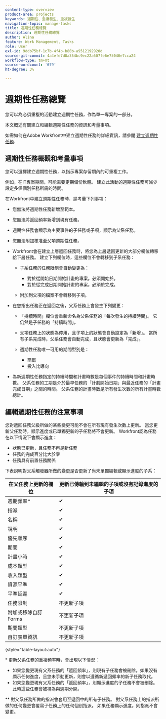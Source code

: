 ```yaml
---
content-type: overview
product-area: projects
keywords: 週期性、重複發生、重複發生
navigation-topic: manage-tasks
title: 週期性任務總覽
description: 週期性任務總覽
author: Alina
feature: Work Management, Tasks
role: User
exl-id: 9ddb75bf-1c7b-4f4b-b80b-a9512192920d
source-git-commit: 4a4efe7d8a354bc9ec22a607fe6e75040e7cca24
workflow-type: tm+mt
source-wordcount: '679'
ht-degree: 3%

---
```


# 週期性任務總覽

<!--
<div data-mc-conditions="QuicksilverOrClassic.Draft mode">
<p>(NOTE: DO NOT DO NOT EDIT OR CHANGE!!! linked to the NWE UI, this is not linked to classic - direct links:</p>
<p>https://one.workfront.com/s/csh?context=2288&pubname=workfront-classic</p>
<p>https://one.workfront.com/s/csh?context=2288&pubname=the-new-workfront-experience >> this)</p>
</div>
-->

您可以為必須重複的活動建立週期性任務，作為單一專案的一部分。

本文概述有關建立和編輯週期性任務的資訊和考量事項。

如需如何在Adobe Workfront中建立週期性任務的詳細資訊，請參閱 [建立週期性任務](../../../manage-work/tasks/create-tasks/create-recurring-tasks.md).

## 週期性任務概觀和考量事項

您可以選擇建立週期性任務，以指示專案存留期內的可重複工作。

例如，在IT專案期間，可能需要定期備份軟體。 建立此活動的週期性任務可減少設定多個個別任務所需的時間。

在Workfront中建立週期性任務時，請考量下列事項：

* 您無法將週期性任務新增至範本。
* 您無法將遞回頻率新增到現有任務。
* 週期性任務會顯示為主要事件的子任務或子項，顯示為父系任務。
* 您無法附加核准至父項週期性任務。
* Workfront會在建立上層遞回任務時，將您為上層遞回更新的大部分欄位轉移給下層任務。 建立下列欄位時，這些欄位不會轉移到子系任務：

   * 子系任務的任務限制會自動變更為：

      * 對於從開始日期開始計畫的專案，必須開始於。
      * 對於從完成日期開始計畫的專案，必須於完成。

   * 附加到父項的檔案不會轉移到子項。

* 在您指出任務正在遞回之後，父系任務上會發生下列變更：

   * 「持續時間」欄位會重新命名為父系任務的「每次發生的持續時間」。 它仍然是子任務的「持續時間」。
   * 父項任務上的狀態為停用，且子項上的狀態會自動設定為「新增」。 當所有子系完成時，父系任務會自動完成，且狀態會更新為「完成」。
   * 週期性任務唯一可用的期間型別是：

      * 簡單
      * 投入比導向
* 為新週期性任務指定的持續時間和計畫時數是每個事件的持續時間和計畫時數。 父系任務的工期是介於最早任務的「計劃開始日期」與最近任務的「計畫完成日期」之間的時間。 父系任務的計畫時數是所有發生次數的所有計畫時數總計。

## 編輯週期性任務的注意事項

您對遞回任務父級所做的某些變更可能不會在所有現有發生次數上更新。 當您更新父任務時，顯示進度或已單獨更新的子任務將不會更新。 Workfront認為任務在以下情況下會顯示進度：

* 狀態已更新，且任務不再是新任務
* 任務的完成百分比大於零
* 任務具有前置任務關係

下表說明對父系觸發器所做的變更是否更新了尚未單獨編輯或顯示進度的子系：

| 在父任務上更新的欄位 | 更新已傳輸到未編輯的子項或沒有記錄進度的子項 |
|---|---|
| 週期頻率* | ✔ |
| 指派 | ✔ |
| 名稱 | ✔ |
| 說明 | ✔ |
| 優先順序 | ✔ |
| 期間 | ✔ |
| 計畫小時 | ✔ |
| 成本類型 | ✔ |
| 收入類型 | ✔ |
| 資源平準 | ✔ |
| 平準延遲 | ✔ |
| 任務限制 | 不更新子項 |
| 附加或移除自訂Forms | 不更新子項 |
| 期間類型 | 不更新子項 |
| 自訂表單資訊 | 不更新子項 |

{style="table-layout:auto"}

&#42; 更新父系任務的重複頻率時，會出現以下情況：

* 如果您變更現有父系任務的「遞回頻率」，則現有子任務會被刪除，如果沒有顯示任何進度，且您未手動更新，則會以遵循新遞回頻率的新子任務取代。
* 如果您變更現有父系任務的「遞回頻率」，則顯示進度的子任務不會被刪除。 此時這些任務會被視為與週期分開。

&#42;&#42; 對父系任務所做的指派會套用至遞回中的所有子任務。 對父系任務上的指派所做的任何變更會覆寫子任務上的任何個別指派。 如果任務顯示進度，則指派不會變更。

 
